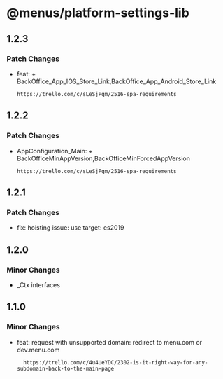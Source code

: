 # @menus/platform-settings-lib

## 1.2.3

### Patch Changes

- feat: + BackOffice_App_IOS_Store_Link,BackOffice_App_Android_Store_Link

      https://trello.com/c/sLeSjPqm/2516-spa-requirements

## 1.2.2

### Patch Changes

- AppConfiguration_Main: + BackOfficeMinAppVersion,BackOfficeMinForcedAppVersion

      https://trello.com/c/sLeSjPqm/2516-spa-requirements

## 1.2.1

### Patch Changes

- fix: hoisting issue: use target: es2019

## 1.2.0

### Minor Changes

- \_Ctx interfaces

## 1.1.0

### Minor Changes

- feat: request with unsupported domain: redirect to menu.com or dev.menu.com

      	https://trello.com/c/4u4UeYDC/2302-is-it-right-way-for-any-subdomain-back-to-the-main-page
